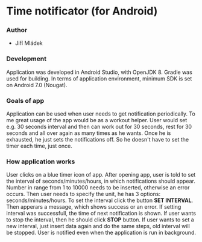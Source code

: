# Time notificator (for Android)
### Author
- Jiří Mládek

### Development

Application was developed in Android Studio, with OpenJDK 8. Gradle was used for building. In terms of application environment, minimum SDK is set on Android 7.0 (Nougat).

### Goals of app
Application can be used when user needs to get notification periodically. To me great usage of the app would be as a workout helper. User would set e.g. 30 seconds interval and then can work out for 30 seconds, rest for 30 seconds and all over again as many times as he wants. Once he is exhausted, he just sets the notifications off. So he doesn't have to set the timer each time, just once. 

### How application works
User clicks on a blue timer icon of app. After opening app, user is told to set the interval of seconds/minutes/hours, in which notifications should appear. Number in range from 1 to 10000 needs to be inserted, otherwise an error occurs. Then user needs to specify the unit, he has 3 options: seconds/minutes/hours. To set the interval click the button **SET INTERVAL**. 
Then apperars a message, which shows success or an error. If setting interval was successfull, the time of next notification is shown. If user wants to stop the interval, then he should click **STOP** button. If user wants to set a new interval, just insert data again and do the same steps, old interval will be stopped. User is notified even when the application is run in background.
